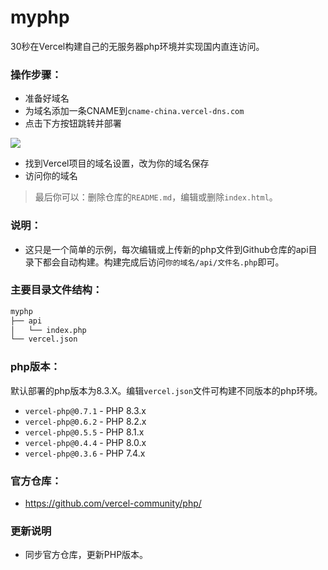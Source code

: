 # myphp
30秒在Vercel构建自己的无服务器php环境并实现国内直连访问。
### 操作步骤：
- 准备好域名
- 为域名添加一条CNAME到`cname-china.vercel-dns.com`
- 点击下方按钮跳转并部署

<a href="https://vercel.com/new/clone?repository-url=https%3A%2F%2Fgithub.com%2Fkalagxw%2Fmyphp&project-name=myphp&repository-name=myphp"><img src="https://vercel.com/button"></a>
- 找到Vercel项目的域名设置，改为你的域名保存
- 访问你的域名
> 最后你可以：删除仓库的`README.md`，编辑或删除`index.html`。
### 说明：
- 这只是一个简单的示例，每次编辑或上传新的php文件到Github仓库的api目录下都会自动构建。构建完成后访问`你的域名/api/文件名.php`即可。
### 主要目录文件结构：
```sh
myphp
├── api
│   └── index.php
└── vercel.json
```
### php版本：
默认部署的php版本为8.3.X。编辑`vercel.json`文件可构建不同版本的php环境。
- `vercel-php@0.7.1` - PHP 8.3.x
- `vercel-php@0.6.2` - PHP 8.2.x
- `vercel-php@0.5.5` - PHP 8.1.x
- `vercel-php@0.4.4` - PHP 8.0.x
- `vercel-php@0.3.6` - PHP 7.4.x
### 官方仓库：
- https://github.com/vercel-community/php/
### 更新说明
- 同步官方仓库，更新PHP版本。
